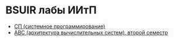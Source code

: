 # BSUIR лабы ИИтП

- [СП (системное программирование)](https://github.com/gaykov/bsuir/tree/master/SP)
- [АВС (архитектура вычислительных систем), второй семестр](https://github.com/gaykov/bsuir/tree/master/AVS)
